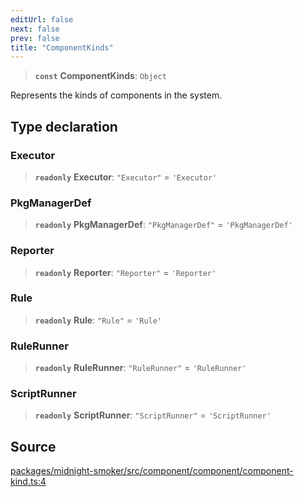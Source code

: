 ```yaml
---
editUrl: false
next: false
prev: false
title: "ComponentKinds"
---
```


> **`const`** **ComponentKinds**: `Object`

Represents the kinds of components in the system.

## Type declaration

### Executor

> **`readonly`** **Executor**: `"Executor"` = `'Executor'`

### PkgManagerDef

> **`readonly`** **PkgManagerDef**: `"PkgManagerDef"` = `'PkgManagerDef'`

### Reporter

> **`readonly`** **Reporter**: `"Reporter"` = `'Reporter'`

### Rule

> **`readonly`** **Rule**: `"Rule"` = `'Rule'`

### RuleRunner

> **`readonly`** **RuleRunner**: `"RuleRunner"` = `'RuleRunner'`

### ScriptRunner

> **`readonly`** **ScriptRunner**: `"ScriptRunner"` = `'ScriptRunner'`

## Source

[packages/midnight-smoker/src/component/component/component-kind.ts:4](https://github.com/boneskull/midnight-smoker/blob/417858b/packages/midnight-smoker/src/component/component/component-kind.ts#L4)
